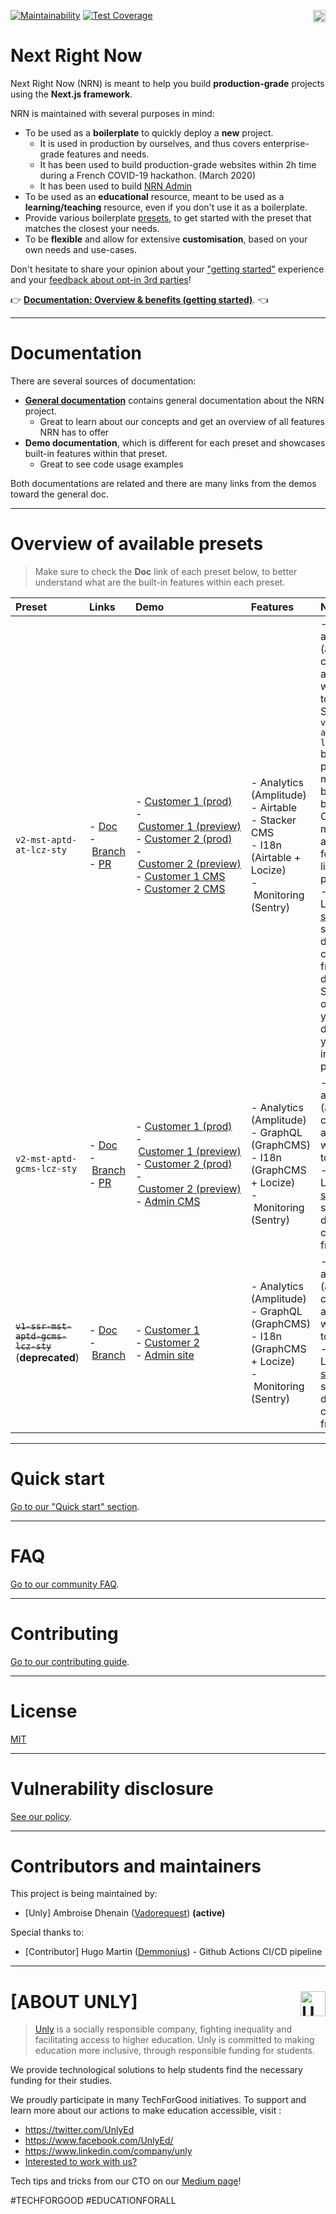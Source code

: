 <a href="https://unly.org"><img src="https://storage.googleapis.com/unly/images/ICON_UNLY.png" align="right" height="20" alt="Unly logo" title="Unly logo" /></a>
[![Maintainability](https://api.codeclimate.com/v1/badges/3f3f2c0a4106abcb9a1d/maintainability)](https://codeclimate.com/github/UnlyEd/next-right-now/maintainability)
[![Test Coverage](https://api.codeclimate.com/v1/badges/3f3f2c0a4106abcb9a1d/test_coverage)](https://codeclimate.com/github/UnlyEd/next-right-now/test_coverage)

Next Right Now
===

Next Right Now (NRN) is meant to help you build **production-grade** projects using the **Next.js framework**.

NRN is maintained with several purposes in mind:
- To be used as a **boilerplate** to quickly deploy a **new** project.
    - It is used in production by ourselves, and thus covers enterprise-grade features and needs.
    - It has been used to build production-grade websites within 2h time during a French COVID-19 hackathon. (March 2020)
    - It has been used to build [NRN Admin](https://github.com/UnlyEd/next-right-now-admin)
- To be used as an **educational** resource, meant to be used as a **learning/teaching** resource, even if you don't use it as a boilerplate.
- Provide various boilerplate [presets](./concepts/presets), to get started with the preset that matches the closest your needs.
- To be **flexible** and allow for extensive **customisation**, based on your own needs and use-cases.

Don't hesitate to share your opinion about your ["getting started"](https://github.com/UnlyEd/next-right-now/issues/14) experience and your [feedback about opt-in 3rd parties](https://github.com/UnlyEd/next-right-now/issues/13)!

:point_right: [**Documentation: Overview & benefits (getting started)**](https://unlyed.github.io/next-right-now/). :point_left:

---

# Documentation

There are several sources of documentation:
- [**General documentation**](https://unlyed.github.io/next-right-now/) contains general documentation about the NRN project.
    - Great to learn about our concepts and get an overview of all features NRN has to offer
- **Demo documentation**, which is different for each preset and showcases built-in features within that preset.
    - Great to see code usage examples

Both documentations are related and there are many links from the demos toward the general doc.

---

# Overview of available presets

> Make sure to check the **Doc** link of each preset below, to better understand what are the built-in features within each preset.

| Preset | Links | Demo | Features | Notes |
|:-------|:------|:-----|:---------|:------|
| `v2-mst-aptd-at-lcz-sty` | -&nbsp;[Doc](https://unlyed.github.io/next-right-now/available-presets/v2-mst-aptd-at-lcz-sty) <br /> -&nbsp;[Branch](https://github.com/UnlyEd/next-right-now/tree/v2-mst-aptd-at-lcz-sty) <br /> -&nbsp;[PR](https://github.com/UnlyEd/next-right-now/pull/86) | -&nbsp;[Customer&nbsp;1&nbsp;(prod)](https://nrn-v2-mst-aptd-gcms-lcz-sty-c1.vercel.app/) -&nbsp;[Customer&nbsp;1&nbsp;(preview)](https://nrn-v2-mst-aptd-gcms-lcz-sty-c1-preview.vercel.app/) <br /> -&nbsp;[Customer&nbsp;2&nbsp;(prod)](https://nrn-v2-mst-aptd-gcms-lcz-sty-c2.vercel.app/) <br /> -&nbsp;[Customer&nbsp;2&nbsp;(preview)](https://nrn-v2-mst-aptd-gcms-lcz-sty-c2-preview.vercel.app/) <br /> -&nbsp;[Customer&nbsp;1&nbsp;CMS](https://nrn.my.stacker.app/login?api_token=be1050d1-de5e-4ae0-97c8-030a132f254b&ref=unly-nrn) <br /> -&nbsp;[Customer&nbsp;2&nbsp;CMS](https://nrn.my.stacker.app/login?api_token=c3a703bc-c4cc-42ee-aeac-03643636dbb0&ref=unly-nrn) | -&nbsp;Analytics (Amplitude)<br />-&nbsp;Airtable<br />-&nbsp;Stacker CMS<br />-&nbsp;I18n (Airtable + Locize)<br />-&nbsp;Monitoring (Sentry) | -&nbsp;Features a very rich (and complex) application with lots of tooling. Similar to `v2-mst-aptd-gcms-lcz-sty` but provides a much better build-in CMS and more advanced features like Quick preview <br />-&nbsp;Beware Locize [static i18n](https://unlyed.github.io/next-right-now/concepts/i18n#a-few-words-on-static-i18n) support doesn't come for free, nor does Stacker once you've deployed your app into production. |
| `v2-mst-aptd-gcms-lcz-sty` | -&nbsp;[Doc](https://unlyed.github.io/next-right-now/available-presets/v2-mst-aptd-gcms-lcz-sty) <br /> -&nbsp;[Branch](https://github.com/UnlyEd/next-right-now/tree/v2-mst-aptd-gcms-lcz-sty) <br /> -&nbsp;[PR](https://github.com/UnlyEd/next-right-now/pull/68) | -&nbsp;[Customer&nbsp;1&nbsp;(prod)](https://nrn-v2-mst-aptd-gcms-lcz-sty-c1.vercel.app/) <br /> -&nbsp;[Customer&nbsp;1&nbsp;(preview)](https://nrn-v2-mst-aptd-gcms-lcz-sty-c1-preview.vercel.app/) <br /> -&nbsp;[Customer&nbsp;2&nbsp;(prod)](https://nrn-v2-mst-aptd-gcms-lcz-sty-c2.vercel.app/) <br /> -&nbsp;[Customer&nbsp;2&nbsp;(preview)](https://nrn-v2-mst-aptd-gcms-lcz-sty-c2-preview.vercel.app/) <br /> -&nbsp;[Admin&nbsp;CMS](https://nrn-admin.now.sh/) | -&nbsp;Analytics (Amplitude)<br />-&nbsp;GraphQL (GraphCMS)<br />-&nbsp;I18n (GraphCMS + Locize)<br />-&nbsp;Monitoring (Sentry) | -&nbsp;Features a very rich (and complex) application with lots of tooling. <br />-&nbsp;Beware Locize [static i18n](https://unlyed.github.io/next-right-now/concepts/i18n#a-few-words-on-static-i18n) support doesn't come for free. |
| ~~`v1-ssr-mst-aptd-gcms-lcz-sty`~~ (**deprecated**) | -&nbsp;[Doc](https://unlyed.github.io/next-right-now/available-presets/v1-ssr-mst-aptd-gcms-lcz-sty) <br /> -&nbsp;[Branch](https://github.com/UnlyEd/next-right-now/tree/v1-ssr-mst-aptd-gcms-lcz-sty) | -&nbsp;[Customer&nbsp;1](https://nrn-v1-ssr-mst-aptd-gcms-lcz-sty-c1.now.sh/) <br /> -&nbsp;[Customer&nbsp;2](https://nrn-v1-ssr-mst-aptd-gcms-lcz-sty-c2.now.sh/) <br /> -&nbsp;[Admin site](https://nrn-admin.unly.now.sh/) | -&nbsp;Analytics (Amplitude)<br />-&nbsp;GraphQL (GraphCMS)<br />-&nbsp;I18n (GraphCMS + Locize)<br />-&nbsp;Monitoring (Sentry) | -&nbsp;Features a very rich (and complex) application with lots of tooling. <br />-&nbsp;Beware Locize [static i18n](https://unlyed.github.io/next-right-now/concepts/i18n#a-few-words-on-static-i18n) support doesn't come for free. |

---

# Quick start

[Go to our "Quick start" section](https://unlyed.github.io/next-right-now/getting-started/quick-start).

---

# FAQ

[Go to our community FAQ](https://unlyed.github.io/next-right-now/faq).

---

# Contributing

[Go to our contributing guide](https://unlyed.github.io/next-right-now/contributing).

---

# License

[MIT](LICENSE)

---

# Vulnerability disclosure

[See our policy](https://github.com/UnlyEd/Unly).

---

# Contributors and maintainers

This project is being maintained by:
- [Unly] Ambroise Dhenain ([Vadorequest](https://github.com/vadorequest)) **(active)**

Special thanks to:
- [Contributor] Hugo Martin ([Demmonius](https://github.com/Demmonius)) - Github Actions CI/CD pipeline

---

# **[ABOUT UNLY]** <a href="https://unly.org"><img src="https://storage.googleapis.com/unly/images/ICON_UNLY.png" height="40" align="right" alt="Unly logo" title="Unly logo" /></a>

> [Unly](https://unly.org) is a socially responsible company, fighting inequality and facilitating access to higher education.
> Unly is committed to making education more inclusive, through responsible funding for students.

We provide technological solutions to help students find the necessary funding for their studies.

We proudly participate in many TechForGood initiatives. To support and learn more about our actions to make education accessible, visit :
- https://twitter.com/UnlyEd
- https://www.facebook.com/UnlyEd/
- https://www.linkedin.com/company/unly
- [Interested to work with us?](https://jobs.zenploy.io/unly/about)

Tech tips and tricks from our CTO on our [Medium page](https://medium.com/unly-org/tech/home)!

#TECHFORGOOD #EDUCATIONFORALL
